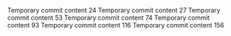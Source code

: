 Temporary commit content 24
Temporary commit content 27
Temporary commit content 53
Temporary commit content 74
Temporary commit content 93
Temporary commit content 116
Temporary commit content 156
